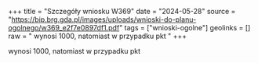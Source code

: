 +++
title = "Szczegóły wniosku W369"
date = "2024-05-28"
source = "https://bip.brg.gda.pl/images/uploads/wnioski-do-planu-ogolnego/w369_e2f7e0897df1.pdf"
tags = ["wnioski-ogolne"]
geolinks = []
raw = " wynosi 1000, natomiast w przypadku pkt "
+++

 wynosi 1000, natomiast w przypadku pkt 



